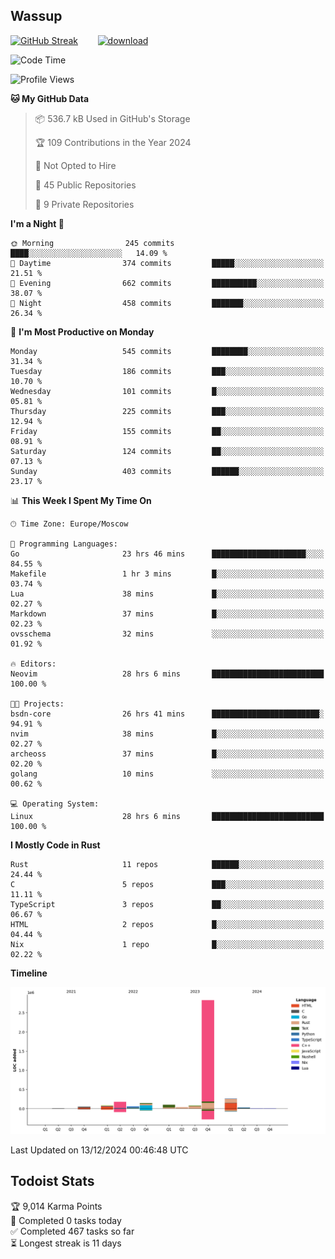 ## Wassup

<!--
-->

[![GitHub Streak](http://github-readme-streak-stats.herokuapp.com?user=archeoss&theme=shades-of-purple&hide_border=true&date_format=j%20M%5B%20Y%5D)](https://git.io/streak-stats)&nbsp;&nbsp;&nbsp;&nbsp;&nbsp;&nbsp;&nbsp;&nbsp;[![download](https://user-images.githubusercontent.com/68448737/147796309-d8b65b1d-4dde-40d9-b03a-2b42aaa6cd43.jpeg)
](http://bmstu.ru/)

<!--START_SECTION:waka-->
![Code Time](http://img.shields.io/badge/Code%20Time-3%2C537%20hrs%207%20mins-blue)

![Profile Views](http://img.shields.io/badge/Profile%20Views-4-blue)

**🐱 My GitHub Data** 

> 📦 536.7 kB Used in GitHub's Storage 
 > 
> 🏆 109 Contributions in the Year 2024
 > 
> 🚫 Not Opted to Hire
 > 
> 📜 45 Public Repositories 
 > 
> 🔑 9 Private Repositories 
 > 
**I'm a Night 🦉** 

```text
🌞 Morning                245 commits         ████░░░░░░░░░░░░░░░░░░░░░   14.09 % 
🌆 Daytime                374 commits         █████░░░░░░░░░░░░░░░░░░░░   21.51 % 
🌃 Evening                662 commits         ██████████░░░░░░░░░░░░░░░   38.07 % 
🌙 Night                  458 commits         ███████░░░░░░░░░░░░░░░░░░   26.34 % 
```
📅 **I'm Most Productive on Monday** 

```text
Monday                   545 commits         ████████░░░░░░░░░░░░░░░░░   31.34 % 
Tuesday                  186 commits         ███░░░░░░░░░░░░░░░░░░░░░░   10.70 % 
Wednesday                101 commits         █░░░░░░░░░░░░░░░░░░░░░░░░   05.81 % 
Thursday                 225 commits         ███░░░░░░░░░░░░░░░░░░░░░░   12.94 % 
Friday                   155 commits         ██░░░░░░░░░░░░░░░░░░░░░░░   08.91 % 
Saturday                 124 commits         ██░░░░░░░░░░░░░░░░░░░░░░░   07.13 % 
Sunday                   403 commits         ██████░░░░░░░░░░░░░░░░░░░   23.17 % 
```


📊 **This Week I Spent My Time On** 

```text
🕑︎ Time Zone: Europe/Moscow

💬 Programming Languages: 
Go                       23 hrs 46 mins      █████████████████████░░░░   84.55 % 
Makefile                 1 hr 3 mins         █░░░░░░░░░░░░░░░░░░░░░░░░   03.74 % 
Lua                      38 mins             █░░░░░░░░░░░░░░░░░░░░░░░░   02.27 % 
Markdown                 37 mins             █░░░░░░░░░░░░░░░░░░░░░░░░   02.23 % 
ovsschema                32 mins             ░░░░░░░░░░░░░░░░░░░░░░░░░   01.92 % 

🔥 Editors: 
Neovim                   28 hrs 6 mins       █████████████████████████   100.00 % 

🐱‍💻 Projects: 
bsdn-core                26 hrs 41 mins      ████████████████████████░   94.91 % 
nvim                     38 mins             █░░░░░░░░░░░░░░░░░░░░░░░░   02.27 % 
archeoss                 37 mins             █░░░░░░░░░░░░░░░░░░░░░░░░   02.20 % 
golang                   10 mins             ░░░░░░░░░░░░░░░░░░░░░░░░░   00.62 % 

💻 Operating System: 
Linux                    28 hrs 6 mins       █████████████████████████   100.00 % 
```

**I Mostly Code in Rust** 

```text
Rust                     11 repos            ██████░░░░░░░░░░░░░░░░░░░   24.44 % 
C                        5 repos             ███░░░░░░░░░░░░░░░░░░░░░░   11.11 % 
TypeScript               3 repos             ██░░░░░░░░░░░░░░░░░░░░░░░   06.67 % 
HTML                     2 repos             █░░░░░░░░░░░░░░░░░░░░░░░░   04.44 % 
Nix                      1 repo              █░░░░░░░░░░░░░░░░░░░░░░░░   02.22 % 
```



**Timeline**

![Lines of Code chart](https://raw.githubusercontent.com/archeoss/archeoss/master/assets/bar_graph.png)


 Last Updated on 13/12/2024 00:46:48 UTC
<!--END_SECTION:waka-->

## Todoist Stats

<!-- TODO-IST:START -->
🏆  9,014 Karma Points           
🌸  Completed 0 tasks today           
✅  Completed 467 tasks so far           
⏳  Longest streak is 11 days
<!-- TODO-IST:END -->
